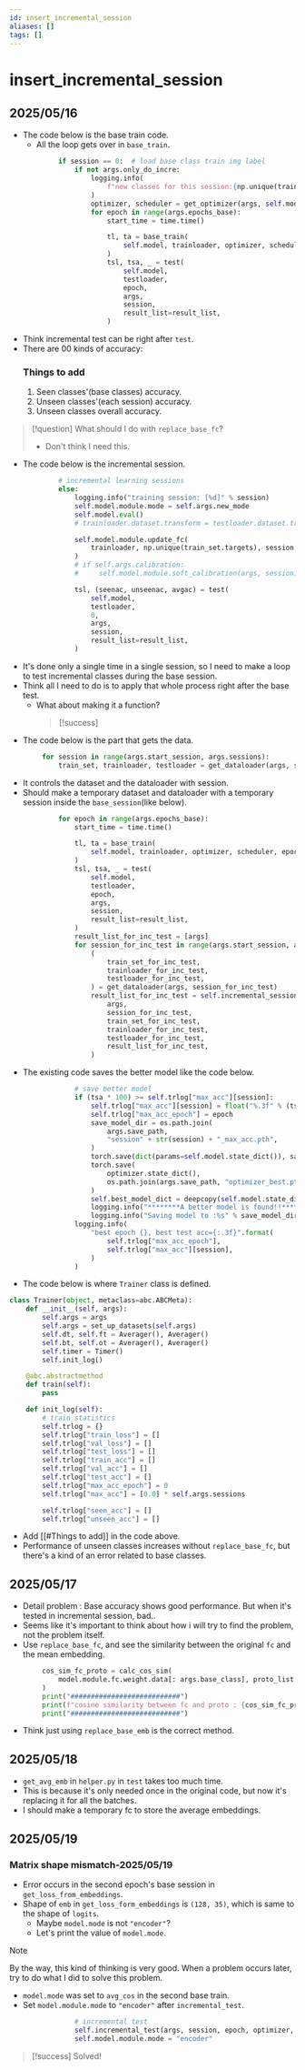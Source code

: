 ```yaml
---
id: insert_incremental_session
aliases: []
tags: []
---
```


# insert_incremental_session

## 2025/05/16
- The code below is the base train code.
  - All the loop gets over in `base_train`.
```python fscil_trainer.py train
            if session == 0:  # load base class train img label
                if not args.only_do_incre:
                    logging.info(
                        f"new classes for this session:{np.unique(train_set.targets)}"
                    )
                    optimizer, scheduler = get_optimizer(args, self.model)
                    for epoch in range(args.epochs_base):
                        start_time = time.time()

                        tl, ta = base_train(
                            self.model, trainloader, optimizer, scheduler, epoch, args
                        )
                        tsl, tsa, _ = test(
                            self.model,
                            testloader,
                            epoch,
                            args,
                            session,
                            result_list=result_list,
                        )
```
- Think incremental test can be right after `test`.
- There are 00 kinds of accuracy:
  ### Things to add
  1. Seen classes'(base classes) accuracy.
  2. Unseen classes'(each session) accuracy.
  3. Unseen classes overall accuracy.
> [!question]
> What should I do with `replace_base_fc`?
> - Don't think I need this.
- The code below is the incremental session.
```python fscil_trainer.py train
            # incremental learning sessions
            else:
                logging.info("training session: [%d]" % session)
                self.model.module.mode = self.args.new_mode
                self.model.eval()
                # trainloader.dataset.transform = testloader.dataset.transform

                self.model.module.update_fc(
                    trainloader, np.unique(train_set.targets), session
                )
                # if self.args.calibration:
                #     self.model.module.soft_calibration(args, session)

                tsl, (seenac, unseenac, avgac) = test(
                    self.model,
                    testloader,
                    0,
                    args,
                    session,
                    result_list=result_list,
                )
```
- It's done only a single time in a single session, so I need to make a loop to test incremental classes
  during the base session.
- Think all I need to do is to apply that whole process right after the base test.
  - What about making it a function?
    > [!success]
- The code below is the part that gets the data.
```python fscil_trainer.py train.py
        for session in range(args.start_session, args.sessions):
            train_set, trainloader, testloader = get_dataloader(args, session)
```
- It controls the dataset and the dataloader with session.
- Should make a temporary dataset and dataloader with a temporary session inside the `base_session`(like below).
```python fscil_trainer.py base_session
            for epoch in range(args.epochs_base):
                start_time = time.time()

                tl, ta = base_train(
                    self.model, trainloader, optimizer, scheduler, epoch, args
                )
                tsl, tsa, _ = test(
                    self.model,
                    testloader,
                    epoch,
                    args,
                    session,
                    result_list=result_list,
                )
                result_list_for_inc_test = [args]
                for session_for_inc_test in range(args.start_session, args.sessions):
                    (
                        train_set_for_inc_test,
                        trainloader_for_inc_test,
                        testloader_for_inc_test,
                    ) = get_dataloader(args, session_for_inc_test)
                    result_list_for_inc_test = self.incremental_session(
                        args,
                        session_for_inc_test,
                        train_set_for_inc_test,
                        trainloader_for_inc_test,
                        testloader_for_inc_test,
                        result_list_for_inc_test,
                    )
```
- The existing code saves the better model like the code below.
```python fscil_trainer.py base_session
                # save better model
                if (tsa * 100) >= self.trlog["max_acc"][session]:
                    self.trlog["max_acc"][session] = float("%.3f" % (tsa * 100))
                    self.trlog["max_acc_epoch"] = epoch
                    save_model_dir = os.path.join(
                        args.save_path,
                        "session" + str(session) + "_max_acc.pth",
                    )
                    torch.save(dict(params=self.model.state_dict()), save_model_dir)
                    torch.save(
                        optimizer.state_dict(),
                        os.path.join(args.save_path, "optimizer_best.pth"),
                    )
                    self.best_model_dict = deepcopy(self.model.state_dict())
                    logging.info("********A better model is found!!**********")
                    logging.info("Saving model to :%s" % save_model_dir)
                logging.info(
                    "best epoch {}, best test acc={:.3f}".format(
                        self.trlog["max_acc_epoch"],
                        self.trlog["max_acc"][session],
                    )
                )
```
- The code below is where `Trainer` class is defined.
```python base.py Trainer
class Trainer(object, metaclass=abc.ABCMeta):
    def __init__(self, args):
        self.args = args
        self.args = set_up_datasets(self.args)
        self.dt, self.ft = Averager(), Averager()
        self.bt, self.ot = Averager(), Averager()
        self.timer = Timer()
        self.init_log()

    @abc.abstractmethod
    def train(self):
        pass

    def init_log(self):
        # train statistics
        self.trlog = {}
        self.trlog["train_loss"] = []
        self.trlog["val_loss"] = []
        self.trlog["test_loss"] = []
        self.trlog["train_acc"] = []
        self.trlog["val_acc"] = []
        self.trlog["test_acc"] = []
        self.trlog["max_acc_epoch"] = 0
        self.trlog["max_acc"] = [0.0] * self.args.sessions

        self.trlog["seen_acc"] = []
        self.trlog["unseen_acc"] = []
```
- Add [[#Things to add]] in the code above.
- Performance of unseen classes increases without `replace_base_fc`, but there's a kind of an error
  related to base classes.

## 2025/05/17
- Detail problem : Base accuracy shows good performance. But when it's tested in incremental session, bad..
- Seems like it's important to think about how i will try to find the problem, not the problem itself.
- Use `replace_base_fc`, and see the similarity between the original `fc` and the mean embedding.
```python helper.py replace_base_fc
        cos_sim_fc_proto = calc_cos_sim(
            model.module.fc.weight.data[: args.base_class], proto_list
        )
        print("###########################")
        print(f"cosine similarity between fc and proto : {cos_sim_fc_proto}")
        print("###########################")
```
- Think just using `replace_base_emb` is the correct method.

## 2025/05/18
- `get_avg_emb` in `helper.py` in `test` takes too much time.
- This is because it's only needed once in the original code, but now it's replacing it for all the batches.
- I should make a temporary fc to store the average embeddings.

## 2025/05/19

### Matrix shape mismatch-2025/05/19
- Error occurs in the second epoch's base session in `get_loss_from_embeddings`.
- Shape of `emb` in `get_loss_form_embeddings` is `(128, 35)`, which is same to the shape of `logits`.
  - Maybe `model.mode` is not `"encoder"`?
  - Let's print the value of `model.mode`.
> [!note]
> By the way, this kind of thinking is very good. When a problem occurs later, try to do what
> I did to solve this problem.
- `model.mode` was set to `avg_cos` in the second base train.
- Set `model.module.mode` to `"encoder"` after `incremental_test`.
```python fscil_trainer.py base_session
                # incremental test
                self.incremental_test(args, session, epoch, optimizer, trainloader)
                self.model.module.mode = "encoder"
```
> [!success] Solved!

